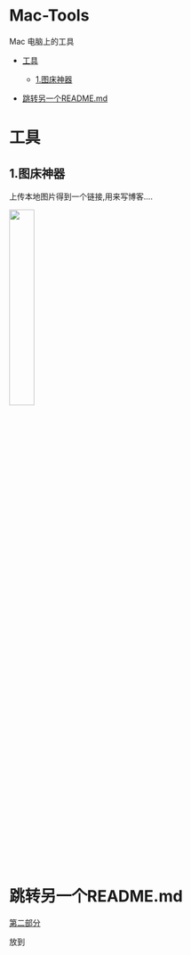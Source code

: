# Mac-Tools
Mac 电脑上的工具

- [工具](#工具)
  - [1.图床神器](##1.图床神器)

- [跳转另一个README.md](#跳转另一个README.md)


# 工具
## 1.图床神器

上传本地图片得到一个链接,用来写博客....

<img src="https://ws4.sinaimg.cn/large/006tNc79gy1fiuvdo0t0hj30dg0co0t3.jpg" width=30% />






# 跳转另一个README.md
[第二部分](https://github.com/CoderLanni/Mac-Tools/blob/master/part2.md) 









放到
